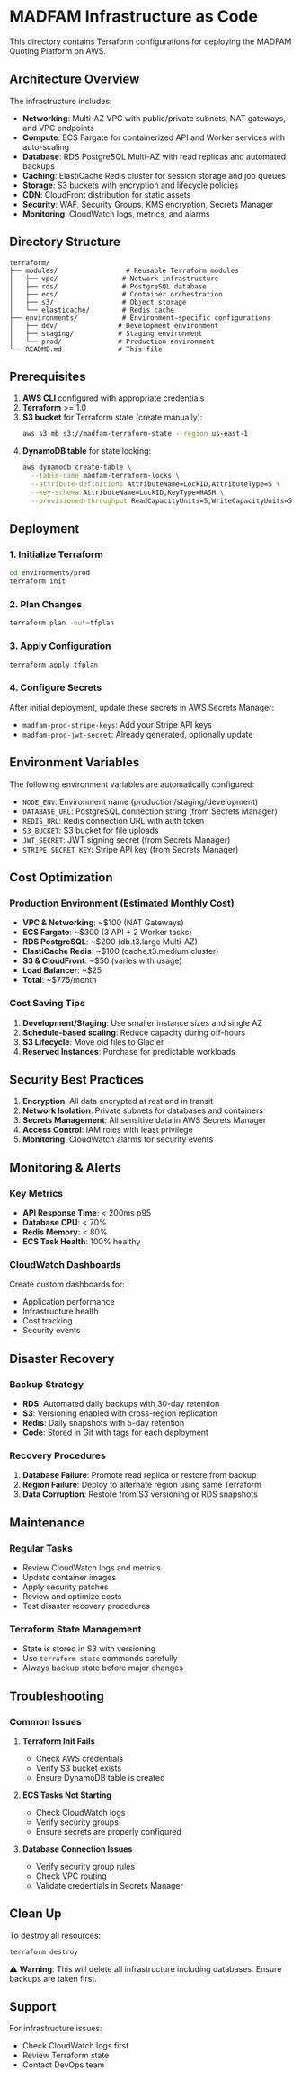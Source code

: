 # MADFAM Infrastructure as Code

This directory contains Terraform configurations for deploying the MADFAM Quoting Platform on AWS.

## Architecture Overview

The infrastructure includes:

- **Networking**: Multi-AZ VPC with public/private subnets, NAT gateways, and VPC endpoints
- **Compute**: ECS Fargate for containerized API and Worker services with auto-scaling
- **Database**: RDS PostgreSQL Multi-AZ with read replicas and automated backups
- **Caching**: ElastiCache Redis cluster for session storage and job queues
- **Storage**: S3 buckets with encryption and lifecycle policies
- **CDN**: CloudFront distribution for static assets
- **Security**: WAF, Security Groups, KMS encryption, Secrets Manager
- **Monitoring**: CloudWatch logs, metrics, and alarms

## Directory Structure

```
terraform/
├── modules/                 # Reusable Terraform modules
│   ├── vpc/                # Network infrastructure
│   ├── rds/                # PostgreSQL database
│   ├── ecs/                # Container orchestration
│   ├── s3/                 # Object storage
│   └── elasticache/        # Redis cache
├── environments/           # Environment-specific configurations
│   ├── dev/               # Development environment
│   ├── staging/           # Staging environment
│   └── prod/              # Production environment
└── README.md              # This file
```

## Prerequisites

1. **AWS CLI** configured with appropriate credentials
2. **Terraform** >= 1.0
3. **S3 bucket** for Terraform state (create manually):
   ```bash
   aws s3 mb s3://madfam-terraform-state --region us-east-1
   ```
4. **DynamoDB table** for state locking:
   ```bash
   aws dynamodb create-table \
     --table-name madfam-terraform-locks \
     --attribute-definitions AttributeName=LockID,AttributeType=S \
     --key-schema AttributeName=LockID,KeyType=HASH \
     --provisioned-throughput ReadCapacityUnits=5,WriteCapacityUnits=5
   ```

## Deployment

### 1. Initialize Terraform

```bash
cd environments/prod
terraform init
```

### 2. Plan Changes

```bash
terraform plan -out=tfplan
```

### 3. Apply Configuration

```bash
terraform apply tfplan
```

### 4. Configure Secrets

After initial deployment, update these secrets in AWS Secrets Manager:

- `madfam-prod-stripe-keys`: Add your Stripe API keys
- `madfam-prod-jwt-secret`: Already generated, optionally update

## Environment Variables

The following environment variables are automatically configured:

- `NODE_ENV`: Environment name (production/staging/development)
- `DATABASE_URL`: PostgreSQL connection string (from Secrets Manager)
- `REDIS_URL`: Redis connection URL with auth token
- `S3_BUCKET`: S3 bucket for file uploads
- `JWT_SECRET`: JWT signing secret (from Secrets Manager)
- `STRIPE_SECRET_KEY`: Stripe API key (from Secrets Manager)

## Cost Optimization

### Production Environment (Estimated Monthly Cost)
- **VPC & Networking**: ~$100 (NAT Gateways)
- **ECS Fargate**: ~$300 (3 API + 2 Worker tasks)
- **RDS PostgreSQL**: ~$200 (db.t3.large Multi-AZ)
- **ElastiCache Redis**: ~$100 (cache.t3.medium cluster)
- **S3 & CloudFront**: ~$50 (varies with usage)
- **Load Balancer**: ~$25
- **Total**: ~$775/month

### Cost Saving Tips

1. **Development/Staging**: Use smaller instance sizes and single AZ
2. **Schedule-based scaling**: Reduce capacity during off-hours
3. **S3 Lifecycle**: Move old files to Glacier
4. **Reserved Instances**: Purchase for predictable workloads

## Security Best Practices

1. **Encryption**: All data encrypted at rest and in transit
2. **Network Isolation**: Private subnets for databases and containers
3. **Secrets Management**: All sensitive data in AWS Secrets Manager
4. **Access Control**: IAM roles with least privilege
5. **Monitoring**: CloudWatch alarms for security events

## Monitoring & Alerts

### Key Metrics
- **API Response Time**: < 200ms p95
- **Database CPU**: < 70%
- **Redis Memory**: < 80%
- **ECS Task Health**: 100% healthy

### CloudWatch Dashboards

Create custom dashboards for:
- Application performance
- Infrastructure health
- Cost tracking
- Security events

## Disaster Recovery

### Backup Strategy
- **RDS**: Automated daily backups with 30-day retention
- **S3**: Versioning enabled with cross-region replication
- **Redis**: Daily snapshots with 5-day retention
- **Code**: Stored in Git with tags for each deployment

### Recovery Procedures
1. **Database Failure**: Promote read replica or restore from backup
2. **Region Failure**: Deploy to alternate region using same Terraform
3. **Data Corruption**: Restore from S3 versioning or RDS snapshots

## Maintenance

### Regular Tasks
- Review CloudWatch logs and metrics
- Update container images
- Apply security patches
- Review and optimize costs
- Test disaster recovery procedures

### Terraform State Management
- State is stored in S3 with versioning
- Use `terraform state` commands carefully
- Always backup state before major changes

## Troubleshooting

### Common Issues

1. **Terraform Init Fails**
   - Check AWS credentials
   - Verify S3 bucket exists
   - Ensure DynamoDB table is created

2. **ECS Tasks Not Starting**
   - Check CloudWatch logs
   - Verify security groups
   - Ensure secrets are properly configured

3. **Database Connection Issues**
   - Verify security group rules
   - Check VPC routing
   - Validate credentials in Secrets Manager

## Clean Up

To destroy all resources:

```bash
terraform destroy
```

⚠️ **Warning**: This will delete all infrastructure including databases. Ensure backups are taken first.

## Support

For infrastructure issues:
- Check CloudWatch logs first
- Review Terraform state
- Contact DevOps team